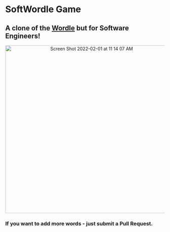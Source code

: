 # SoftWordle Game

## A clone of the [Wordle](https://www.powerlanguage.co.uk/wordle/) but for Software Engineers!


<p align="center">
  <img width="530" alt="Screen Shot 2022-02-01 at 11 14 07 AM" src="https://user-images.githubusercontent.com/26707806/151930286-8f3686e2-3b03-471a-ae7b-274746f86fb6.png">
</p>
  
### If you want to add more words - just submit a Pull Request.

